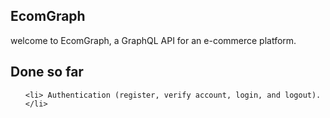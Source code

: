 ## EcomGraph

<p>welcome to EcomGraph, a GraphQL API for an e-commerce platform.</p>

## Done so far

<ul>

    <li> Authentication (register, verify account, login, and logout). </li>

</ul>